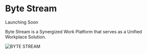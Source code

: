 # Byte Stream
Launching Soon

Byte Stream is a Synergized Work Platform that serves as a Unified Workplace Solution.

![BYTE STREAM](https://github.com/user-attachments/assets/40ccacb3-5213-406b-a0f6-38d7bcbca8e4)

